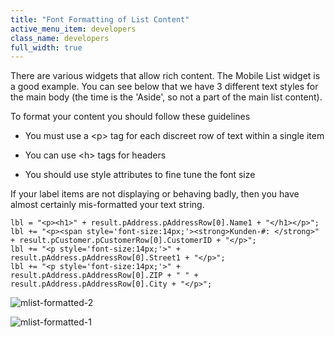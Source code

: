 ```yaml
---
title: "Font Formatting of List Content"
active_menu_item: developers
class_name: developers
full_width: true
---
```



There are various widgets that allow rich content. The Mobile List widget is a good example. You can see below that we have 3 different text styles for the main body (the time is the 'Aside', so not a part of the main list content).

To format your content you should follow these guidelines

 - You must use a \<p\> tag for each discreet row of text within a single item

 - You can use \<h\> tags for headers

 - You should use style attributes to fine tune the font size

If your label items are not displaying or behaving badly, then you have almost certainly mis-formatted your text string.

    lbl = "<p><h1>" + result.pAddress.pAddressRow[0].Name1 + "</h1></p>";
    lbl += "<p><span style='font-size:14px;'><strong>Kunden-#: </strong>" + result.pCustomer.pCustomerRow[0].CustomerID + "</p>";    
    lbl += "<p style='font-size:14px;'>" + result.pAddress.pAddressRow[0].Street1 + "</p>";
    lbl += "<p style='font-size:14px;'>" + result.pAddress.pAddressRow[0].ZIP + " " + result.pAddress.pAddressRow[0].City + "</p>";
     
   

![mlist-formatted-2](/img/docs/mlist-formatted-2.png)

![mlist-formatted-1](/img/docs/mlist-formatted-1.png)


